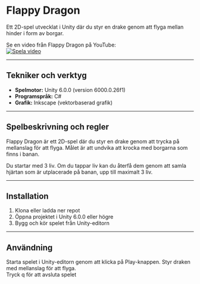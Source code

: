 # Flappy Dragon

Ett 2D-spel utvecklat i Unity där du styr en drake genom att flyga mellan hinder i form av borgar.

Se en video från Flappy Dragon på YouTube:  
[![Spela video](https://img.youtube.com/vi/hY5cCjk3fws/0.jpg)](https://www.youtube.com/watch?v=hY5cCjk3fws)

---

## Tekniker och verktyg

* **Spelmotor:** Unity 6.0.0 (version 6000.0.26f1)  
* **Programspråk:** C#  
* **Grafik:** Inkscape (vektorbaserad grafik)  

---

## Spelbeskrivning och regler

Flappy Dragon är ett 2D-spel där du styr en drake genom att trycka på mellanslag för att flyga. Målet är att undvika att krocka med borgarna som finns i banan.  

Du startar med 3 liv. Om du tappar liv kan du återfå dem genom att samla hjärtan som är utplacerade på banan, upp till maximalt 3 liv.  

---

## Installation

1. Klona eller ladda ner repot  
2. Öppna projektet i Unity 6.0.0 eller högre  
3. Bygg och kör spelet från Unity-editorn 

---

## Användning

Starta spelet i Unity-editorn genom att klicka på Play-knappen. Styr draken med mellanslag för att flyga.  
Tryck q för att avsluta spelet

